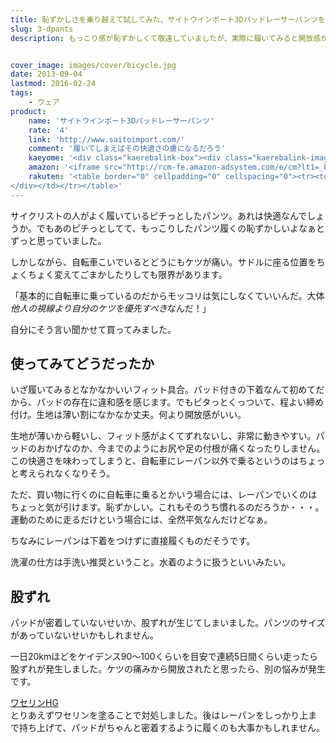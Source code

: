 ```yaml
---
title: 恥ずかしさを乗り越えて試してみた、サイトウインポート3Dパッドレーサーパンツをレビュー
slug: 3-dpants
description: もっこり感が恥ずかしくて敬遠していましたが、実際に履いてみると開放感があって気持ちいです。脚がすんなり動くのでスピードも出しやすく感じます。お尻の痛みに悩むサイクラーは恥ずかしさを乗り越えて一度使ってみてはどうでしょうか。


cover_image: images/cover/bicycle.jpg
date: 2013-09-04
lastmod: 2016-02-24
tags: 
    - ウェア
product:
    name: 'サイトウインポート3Dパッドレーサーパンツ'
    rate: '4'
    link: 'http://www.saitoimport.com/'
    comment: '履いてしまえばその快適さの虜になるだろう'
    kaeyome: '<div class="kaerebalink-box"><div class="kaerebalink-image"><a href="http://www.amazon.co.jp/exec/obidos/ASIN/B003O9W2XM/illusionspace-22/ref=nosim/" rel="nofollow" target="_blank"><img src="http://ecx.images-amazon.com/images/I/41IUz7LBY4L._SL160_.jpg" style="border: none;" /></a></div><div class="kaerebalink-info"><div class="kaerebalink-name"><a href="http://www.amazon.co.jp/exec/obidos/ASIN/B003O9W2XM/illusionspace-22/ref=nosim/" rel="nofollow" target="_blank">saitoimport(サイトウインポート) 3Dパッドレーサーパンツ (黒×ネイビーライン) M</a><div class="kaerebalink-powered-date">posted with <a href="http://kaereba.com" rel="nofollow" target="_blank">カエレバ</a></div></div><div class="kaerebalink-detail"></div><div class="kaerebalink-link1"><div class="shoplinkamazon"><a href="http://www.amazon.co.jp/gp/search?keywords=saitoimport%203D%83p%83b%83h%83%8C%81%5B%83T%81%5B%83p%83%93%83c&__mk_ja_JP=%83J%83%5E%83J%83i&tag=illusionspace-22" rel="nofollow" target="_blank" title="アマゾン" >Amazonで購入</a></div><div class="shoplinkrakuten"><a href="http://hb.afl.rakuten.co.jp/hgc/0e95387f.f2aef20d.0e953880.25e412bd/?pc=http%3A%2F%2Fsearch.rakuten.co.jp%2Fsearch%2Fmall%2Fsaitoimport%25203D%25E3%2583%2591%25E3%2583%2583%25E3%2583%2589%25E3%2583%25AC%25E3%2583%25BC%25E3%2582%25B5%25E3%2583%25BC%25E3%2583%2591%25E3%2583%25B3%25E3%2583%2584%2F-%2Ff.1-p.1-s.1-sf.0-st.A-v.2%3Fx%3D0%26scid%3Daf_ich_link_urltxt%26m%3Dhttp%3A%2F%2Fm.rakuten.co.jp%2F" rel="nofollow" target="_blank" title="楽天市場" >楽天市場で購入</a></div></div></div><div class="booklink-footer" style="clear: left"></div></div>'
    amazon: '<iframe src="http://rcm-fe.amazon-adsystem.com/e/cm?lt1=_blank&bc1=000000&IS2=1&bg1=FFFFFF&fc1=000000&lc1=0000FF&t=illusionspace-22&o=9&p=8&l=as4&m=amazon&f=ifr&ref=ss_til&asins=B0035OCVE6" style="width:120px;height:240px;" scrolling="no" marginwidth="0" marginheight="0" frameborder="0"></iframe>'
    rakuten: '<table border="0" cellpadding="0" cellspacing="0"><tr><td valign="top"><div style="border:1px solid;margin:0px;padding:6px 0px;width:120px;text-align:center;float:left"><a href="http://hb.afl.rakuten.co.jp/hgc/11b1b320.319366a7.11b1b321.741dada8/?pc=http%3a%2f%2fitem.rakuten.co.jp%2fauc-saitoimport%2f10000000%2f%3fscid%3daf_link_tbl&m=http%3a%2f%2fm.rakuten.co.jp%2fauc-saitoimport%2fi%2f10000000%2f" target="_blank"><img src="http://hbb.afl.rakuten.co.jp/hgb/?pc=http%3a%2f%2fthumbnail.image.rakuten.co.jp%2f%400_mall%2fauc-saitoimport%2fcabinet%2fimg61352530.jpg%3f_ex%3d80x80&m=http%3a%2f%2fthumbnail.image.rakuten.co.jp%2f%400_mall%2fauc-saitoimport%2fcabinet%2fimg61352530.jpg%3f_ex%3d64x64" alt="saitoimport(サイトウインポート) ..." border="0" style="margin:0px;padding:0px"></a><p style="font-size:12px;line-height:1.4em;text-align:left;margin:0px;padding:2px 6px"><a href="http://hb.afl.rakuten.co.jp/hgc/11b1b320.319366a7.11b1b321.741dada8/?pc=http%3a%2f%2fitem.rakuten.co.jp%2fauc-saitoimport%2f10000000%2f%3fscid%3daf_link_tbl&m=http%3a%2f%2fm.rakuten.co.jp%2fauc-saitoimport%2fi%2f10000000%2f" target="_blank">saitoimport(サイトウインポート) ...</a>
</div></td></tr></table>'
---
```


サイクリストの人がよく履いているピチっとしたパンツ。あれは快適なんでしょうか。でもあのピチっとしてて、もっこりしたパンツ履くの恥ずかしいよなぁとずっと思っていました。

しかしながら、自転車こいでいるとどうにもケツが痛い。サドルに座る位置をちょくちょく変えてごまかしたりしても限界があります。

「基本的に自転車に乗っているのだからモッコリは気にしなくていいんだ。大体<em>他人の視線より自分のケツを優先すべき</em>なんだ！」

自分にそう言い聞かせて買ってみました。


## 使ってみてどうだったか


いざ履いてみるとなかなかいいフィット具合。パッド付きの下着なんて初めてだから、パッドの存在に違和感を感じます。でもピタっとくっついて、程よい締め付け。生地は薄い割になかなか丈夫。何より開放感がいい。

生地が薄いから軽いし、フィット感がよくてずれないし、非常に動きやすい。パッドのおかげなのか、今までのようにお尻や足の付根が痛くなったりしません。この快適さを味わってしまうと、自転車にレーパン以外で乗るというのはちょっと考えられなくなりそう。

ただ、買い物に行くのに自転車に乗るとかいう場合には、レーパンでいくのはちょっと気が引けます。恥ずかしい。これもそのうち慣れるのだろうか・・・。運動のために走るだけという場合には、全然平気なんだけどなぁ。

ちなみにレーパンは下着をつけずに直接履くものだそうです。

洗濯の仕方は手洗い推奨ということ。水着のように扱うといいみたい。


## 股ずれ


パッドが密着していないせいか、股ずれが生じてしまいました。パンツのサイズがあっていないせいかもしれません。

一日20kmほどをケイデンス90〜100くらいを目安で連続5日間くらい走ったら股ずれが発生しました。ケツの痛みから開放されたと思ったら、別の悩みが発生です。

<div data-role="amazonjs" data-asin="B002RT8GSA" data-locale="JP" data-tmpl="" data-img-size="" class="asin_B002RT8GSA_JP_ amazonjs_item"><div class="amazonjs_indicator"><span class="amazonjs_indicator_img"></span><a class="amazonjs_indicator_title" href="#">ワセリンHG</a><span class="amazonjs_indicator_footer"></span></div></div>
とりあえずワセリンを塗ることで対処しました。後はレーパンをしっかり上まで持ち上げて、パッドがちゃんと密着するように履くのも大事かもしれません。


  